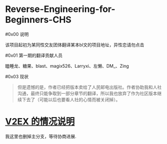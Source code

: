 Reverse-Engineering-for-Beginners-CHS
=

#0x00 说明

该项目起初为某同性交友团体翻译某本bl文的项目地址，异性恋请勿点击

#0x01 第一期的翻译贡献人员

瞌睡龙、糖果、blast、magix526、Larryxi、左懒、DM_、Zing

#0x03 现状

> 但是遗憾的是，作者已经把版本卖给了人民邮电出版社。作者协助我和人社沟通，最终只能争取到一部分章节的翻译，所以我也放弃了作为社区版本继续下去了（可能以后也要看人社的心情而被关闭掉）。

[V2EX 的情况说明](https://v2ex.com/t/282076#reply13)
=

我这里也删掉主分支，等待协商进展.